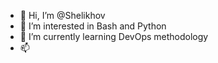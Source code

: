 - 👋 Hi, I’m @Shelikhov
- 👀 I’m interested in Bash and Python
- 🌱 I’m currently learning DevOps methodology
- 📫
